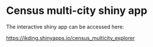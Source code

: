Census multi-city shiny app
=======

The interactive shiny app can be accessed here: 

https://ikding.shinyapps.io/census_multicity_explorer
